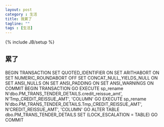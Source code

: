 ```yaml
---
layout: post
category : 生活
title: 我累了
tagline: ""
tags : [生活]
---
```

{% include JB/setup %}


## 累了

### 


### 
BEGIN TRANSACTION
SET QUOTED_IDENTIFIER ON
SET ARITHABORT ON
SET NUMERIC_ROUNDABORT OFF
SET CONCAT_NULL_YIELDS_NULL ON
SET ANSI_NULLS ON
SET ANSI_PADDING ON
SET ANSI_WARNINGS ON
COMMIT
BEGIN TRANSACTION
GO
EXECUTE sp_rename N'dbo.PM_TRANS_TENDER_DETAILS.credit_reissue_amt', N'Tmp_CREDIT_REISSUE_AMT', 'COLUMN' 
GO
EXECUTE sp_rename N'dbo.PM_TRANS_TENDER_DETAILS.Tmp_CREDIT_REISSUE_AMT', N'CREDIT_REISSUE_AMT', 'COLUMN' 
GO
ALTER TABLE dbo.PM_TRANS_TENDER_DETAILS SET (LOCK_ESCALATION = TABLE)
GO
COMMIT

